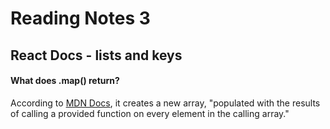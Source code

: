 # Reading Notes 3

## React Docs - lists and keys

#### What does .map() return?

According to [MDN Docs](https://developer.mozilla.org/en-US/docs/Web/JavaScript/Reference/Global_Objects/Array/map), it creates a new array, "populated with the results of calling a provided function on every element in the calling array."
